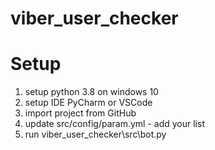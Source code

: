 # viber_user_checker

# Setup

1. setup python 3.8 on windows 10
2. setup  IDE PyCharm or VSCode
3. import project from GitHub
4. update src/config/param.yml - add your list
5. run viber_user_checker\src\bot.py
